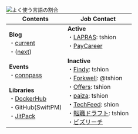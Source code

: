 <a href="https://github.com/anuraghazra/github-readme-stats" title="github-readme-stats">
    <img align="left" alt="よく使う言語の割合" src="https://github-readme-stats.vercel.app/api/top-langs/?hide=css,dockerfile,html,makefile,scss,shell&langs_count=6&username=tshion" />
</a>

Contents | Job Contact
--- | ---
**Blog**<br />・[current](https://mokumokulog.netlify.app/)<br />・([next](https://mklog.netlify.app/))<br /><br />**Events**<br />・[connpass]<br /><br />**Libraries**<br />・[DockerHub]<br />・GitHub(SwiftPM)<br />・[JitPack] | **Active**<br />・[LAPRAS]: tshion<br />・[PayCareer]<br /><br />**Inactive**<br />・[Findy]: tshion<br />・[Forkwell]: @tshion<br />・[Offers]: tshion<br />・[paiza]: tshion<br />・[TechFeed]: shion<br />・[転職ドラフト]: tshion<br />・[ビズリーチ]



[connpass]: https://connpass.com/user/Shion74431841/open/
[DockerHub]: https://hub.docker.com/u/tshion
[Findy]: https://findy-code.io/
[Forkwell]: https://forkwell.com/
[JitPack]: https://jitpack.io/
[LAPRAS]: https://lapras.com/public/tshion
[Offers]: https://offers.jp/
[paiza]: https://paiza.jp/
[PayCareer]: https://pay-career.com/
[TechFeed]: https://techfeed.io/people/@shion_engineer
[転職ドラフト]: https://job-draft.jp/users/60683
[ビズリーチ]: https://www.bizreach.jp/
